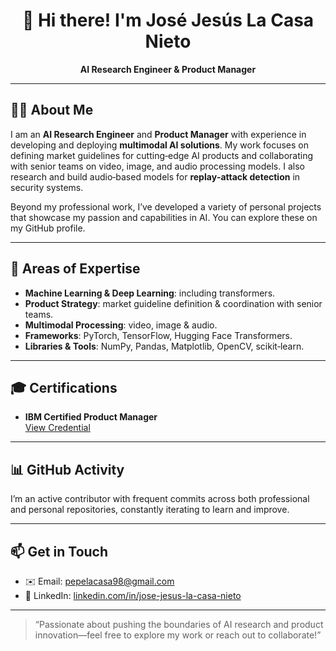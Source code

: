 <!-- Header -->
<h1 align="center">👋 Hi there! I'm José Jesús La Casa Nieto</h1>
<p align="center">
  <strong>AI Research Engineer & Product Manager</strong>
</p>

---

## 👨‍💻 About Me
I am an **AI Research Engineer** and **Product Manager** with experience in developing and deploying **multimodal AI solutions**. My work focuses on defining market guidelines for cutting‑edge AI products and collaborating with senior teams on video, image, and audio processing models. I also research and build audio‑based models for **replay‑attack detection** in security systems.

Beyond my professional work, I’ve developed a variety of personal projects that showcase my passion and capabilities in AI. You can explore these on my GitHub profile.

---

## 🔭 Areas of Expertise
- **Machine Learning & Deep Learning**: including transformers.
- **Product Strategy**: market guideline definition & coordination with senior teams.
- **Multimodal Processing**: video, image & audio.
- **Frameworks**: PyTorch, TensorFlow, Hugging Face Transformers.
- **Libraries & Tools**: NumPy, Pandas, Matplotlib, OpenCV, scikit‑learn.

---

## 🎓 Certifications
- **IBM Certified Product Manager**  
  [View Credential](https://www.linkedin.com/in/jose-jesus-la-casa-nieto/overlay/1748894757366/single-media-viewer/?profileId=ACoAADKIO0oBOXQf8MiYtfscTHDOfXdBbNiZz3k)

---

## 📊 GitHub Activity
I’m an active contributor with frequent commits across both professional and personal repositories, constantly iterating to learn and improve.

---


## 📫 Get in Touch
- ✉️ Email: [pepelacasa98@gmail.com](mailto:pepelacasa98@gmail.com)  
- 💼 LinkedIn: [linkedin.com/in/jose-jesus-la-casa-nieto](https://www.linkedin.com/in/jose-jesus-la-casa-nieto/)

---

> “Passionate about pushing the boundaries of AI research and product innovation—feel free to explore my work or reach out to collaborate!”


